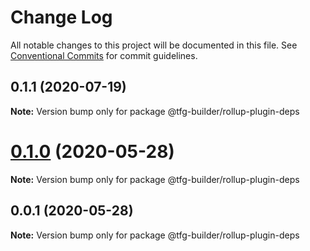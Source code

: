 # Change Log

All notable changes to this project will be documented in this file.
See [Conventional Commits](https://conventionalcommits.org) for commit guidelines.

## 0.1.1 (2020-07-19)

**Note:** Version bump only for package @tfg-builder/rollup-plugin-deps





# [0.1.0](https://github.com/isidrok/tfg/compare/v0.0.1...v0.1.0) (2020-05-28)

**Note:** Version bump only for package @tfg-builder/rollup-plugin-deps





## 0.0.1 (2020-05-28)

**Note:** Version bump only for package @tfg-builder/rollup-plugin-deps
